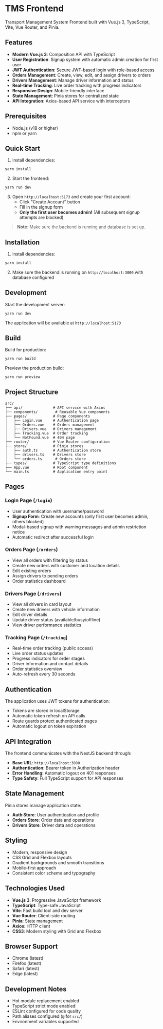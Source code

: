 # TMS Frontend

Transport Management System Frontend built with Vue.js 3, TypeScript, Vite, Vue Router, and Pinia.

## Features

- **Modern Vue.js 3**: Composition API with TypeScript
- **User Registration**: Signup system with automatic admin creation for first user
- **JWT Authentication**: Secure JWT-based login with role-based access
- **Orders Management**: Create, view, edit, and assign drivers to orders
- **Drivers Management**: Manage driver information and status
- **Real-time Tracking**: Live order tracking with progress indicators
- **Responsive Design**: Mobile-friendly interface
- **State Management**: Pinia stores for centralized state
- **API Integration**: Axios-based API service with interceptors

## Prerequisites

- Node.js (v18 or higher)
- npm or yarn

## Quick Start

1. Install dependencies:
```bash
yarn install
```

2. Start the frontend:
```bash
yarn run dev
```

3. Open `http://localhost:5173` and create your first account:
   - Click "Create Account" button
   - Fill in the signup form
   - **Only the first user becomes admin!** (All subsequent signup attempts are blocked)

> **Note**: Make sure the backend is running and database is set up.

## Installation

1. Install dependencies:
```bash
yarn install
```

2. Make sure the backend is running on `http://localhost:3000` with database configured

## Development

Start the development server:
```bash
yarn run dev
```

The application will be available at `http://localhost:5173`

## Build

Build for production:
```bash
yarn run build
```

Preview the production build:
```bash
yarn run preview
```

## Project Structure

```
src/
├── api/              # API service with Axios
├── components/        # Reusable Vue components
├── pages/            # Page components
│   ├── Login.vue     # Authentication page
│   ├── Orders.vue    # Orders management
│   ├── Drivers.vue   # Drivers management
│   ├── Tracking.vue  # Order tracking
│   └── NotFound.vue  # 404 page
├── router/           # Vue Router configuration
├── store/            # Pinia stores
│   ├── auth.ts       # Authentication store
│   ├── drivers.ts    # Drivers store
│   └── orders.ts      # Orders store
├── types/            # TypeScript type definitions
├── App.vue           # Root component
└── main.ts           # Application entry point
```

## Pages

### Login Page (`/login`)
- User authentication with username/password
- **Signup Form**: Create new accounts (only first user becomes admin, others blocked)
- Modal-based signup with warning messages and admin restriction notice
- Automatic redirect after successful login

### Orders Page (`/orders`)
- View all orders with filtering by status
- Create new orders with customer and location details
- Edit existing orders
- Assign drivers to pending orders
- Order statistics dashboard

### Drivers Page (`/drivers`)
- View all drivers in card layout
- Create new drivers with vehicle information
- Edit driver details
- Update driver status (available/busy/offline)
- View driver performance statistics

### Tracking Page (`/tracking`)
- Real-time order tracking (public access)
- Live order status updates
- Progress indicators for order stages
- Driver information and contact details
- Order statistics overview
- Auto-refresh every 30 seconds

## Authentication

The application uses JWT tokens for authentication:

- Tokens are stored in localStorage
- Automatic token refresh on API calls
- Route guards protect authenticated pages
- Automatic logout on token expiration

## API Integration

The frontend communicates with the NestJS backend through:

- **Base URL**: `http://localhost:3000`
- **Authentication**: Bearer token in Authorization header
- **Error Handling**: Automatic logout on 401 responses
- **Type Safety**: Full TypeScript support for API responses

## State Management

Pinia stores manage application state:

- **Auth Store**: User authentication and profile
- **Orders Store**: Order data and operations
- **Drivers Store**: Driver data and operations

## Styling

- Modern, responsive design
- CSS Grid and Flexbox layouts
- Gradient backgrounds and smooth transitions
- Mobile-first approach
- Consistent color scheme and typography

## Technologies Used

- **Vue.js 3**: Progressive JavaScript framework
- **TypeScript**: Type-safe JavaScript
- **Vite**: Fast build tool and dev server
- **Vue Router**: Client-side routing
- **Pinia**: State management
- **Axios**: HTTP client
- **CSS3**: Modern styling with Grid and Flexbox

## Browser Support

- Chrome (latest)
- Firefox (latest)
- Safari (latest)
- Edge (latest)

## Development Notes

- Hot module replacement enabled
- TypeScript strict mode enabled
- ESLint configured for code quality
- Path aliases configured (`@` for `src/`)
- Environment variables supported
